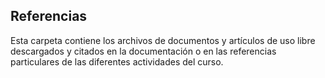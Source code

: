 ## Referencias

Esta carpeta contiene los archivos de documentos y artículos de uso libre descargados y citados en la documentación o en las referencias particulares de las diferentes actividades del curso. 

